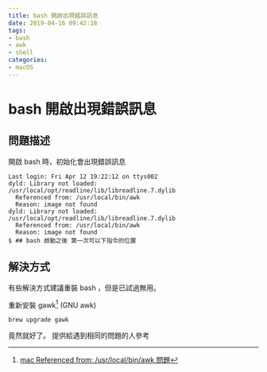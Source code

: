 ```yaml
---
title: bash 開啟出現錯誤訊息
date: 2019-04-16 09:42:18
tags:
- bash
- awk
- shell
categories:
- macOS
---
```


# bash 開啟出現錯誤訊息

## 問題描述

開啟 bash 時，初始化會出現錯誤訊息

```shell
Last login: Fri Apr 12 19:22:12 on ttys002
dyld: Library not loaded: /usr/local/opt/readline/lib/libreadline.7.dylib
  Referenced from: /usr/local/bin/awk
  Reason: image not found
dyld: Library not loaded: /usr/local/opt/readline/lib/libreadline.7.dylib
  Referenced from: /usr/local/bin/awk
  Reason: image not found
$ ## bash 啟動之後 第一次可以下指令的位置
```

## 解決方式

有些解決方式建議重裝 bash ，但是已試過無用。

重新安裝 gawk[^brewgawk] (GNU awk)

```shell
brew upgrade gawk
```

竟然就好了。
提供給遇到相同的問題的人參考

<!-- prettier-ignore-start -->
[^brewgawk]: [mac Referenced from: /usr/local/bin/awk 問題](https://blog.csdn.net/qq_22833925/article/details/78871364)
<!-- prettier-ignore-end -->
